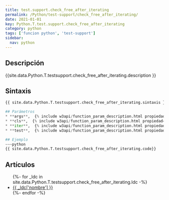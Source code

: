```yaml
---
title: test.support.check_free_after_iterating
permalink: /Python/test-support/check_free_after_iterating/
date: 2021-01-01
key: Python.T.test.support.check_free_after_iterating
category: python
tags: ['funcion python', 'test-support']
sidebar: 
  nav: python
---
```


## Descripción
{{site.data.Python.T.testsupport.check_free_after_iterating.description }}

## Sintaxis
~~~python
{{ site.data.Python.T.testsupport.check_free_after_iterating.sintaxis }}~~~

## Parámetros
* **args**,  {% include w3api/function_param_description.html propiedad=site.data.Python.T.test.support.check_free_after_iterating valor="args" %}
* **cls**,  {% include w3api/function_param_description.html propiedad=site.data.Python.T.test.support.check_free_after_iterating valor="cls" %}
* **iter**,  {% include w3api/function_param_description.html propiedad=site.data.Python.T.test.support.check_free_after_iterating valor="iter" %}
* **test**,  {% include w3api/function_param_description.html propiedad=site.data.Python.T.test.support.check_free_after_iterating valor="test" %}

## Ejemplo
~~~python
{{ site.data.Python.T.testsupport.check_free_after_iterating.code}}
~~~

## Artículos
<ul>
{%- for _ldc in site.data.Python.T.testsupport.check_free_after_iterating.ldc -%}
   <li>
       <a href="{{_ldc['url'] }}">{{ _ldc['nombre'] }}</a>
   </li>
{%- endfor -%}
</ul>
